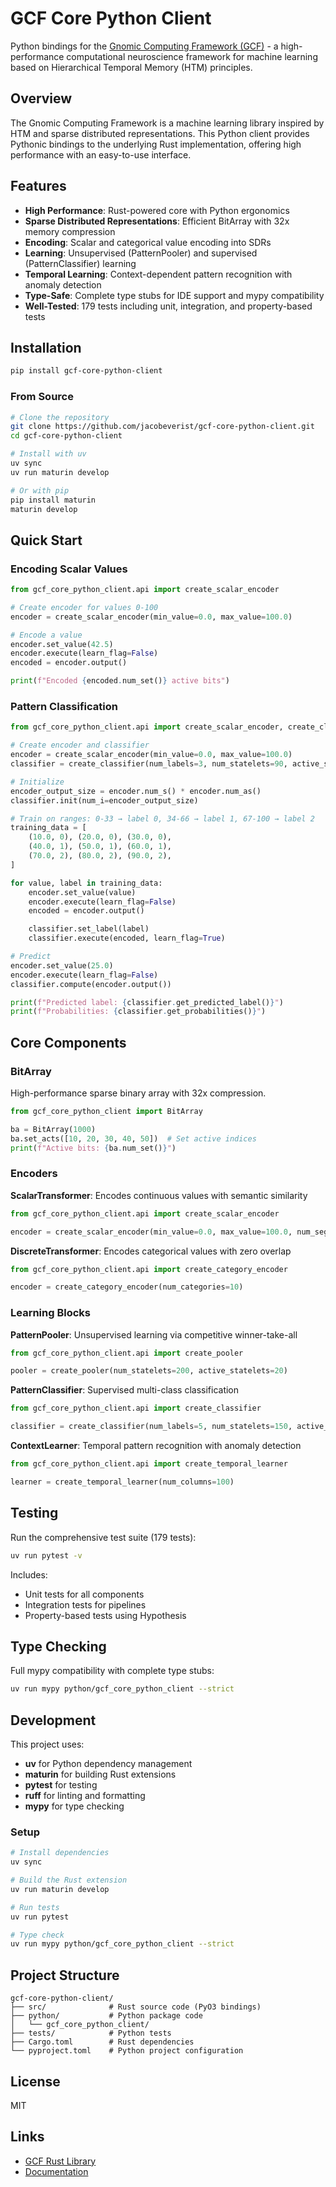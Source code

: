 # GCF Core Python Client

Python bindings for the [Gnomic Computing Framework (GCF)](https://github.com/jacobeverist/gcf-core-rust) - a high-performance computational neuroscience framework for machine learning based on Hierarchical Temporal Memory (HTM) principles.

## Overview

The Gnomic Computing Framework is a machine learning library inspired by HTM and sparse distributed representations. This Python client provides Pythonic bindings to the underlying Rust implementation, offering high performance with an easy-to-use interface.

## Features

- **High Performance**: Rust-powered core with Python ergonomics
- **Sparse Distributed Representations**: Efficient BitArray with 32x memory compression
- **Encoding**: Scalar and categorical value encoding into SDRs
- **Learning**: Unsupervised (PatternPooler) and supervised (PatternClassifier) learning
- **Temporal Learning**: Context-dependent pattern recognition with anomaly detection
- **Type-Safe**: Complete type stubs for IDE support and mypy compatibility
- **Well-Tested**: 179 tests including unit, integration, and property-based tests

## Installation

```bash
pip install gcf-core-python-client
```

### From Source

```bash
# Clone the repository
git clone https://github.com/jacobeverist/gcf-core-python-client.git
cd gcf-core-python-client

# Install with uv
uv sync
uv run maturin develop

# Or with pip
pip install maturin
maturin develop
```

## Quick Start

### Encoding Scalar Values

```python
from gcf_core_python_client.api import create_scalar_encoder

# Create encoder for values 0-100
encoder = create_scalar_encoder(min_value=0.0, max_value=100.0)

# Encode a value
encoder.set_value(42.5)
encoder.execute(learn_flag=False)
encoded = encoder.output()

print(f"Encoded {encoded.num_set()} active bits")
```

### Pattern Classification

```python
from gcf_core_python_client.api import create_scalar_encoder, create_classifier

# Create encoder and classifier
encoder = create_scalar_encoder(min_value=0.0, max_value=100.0)
classifier = create_classifier(num_labels=3, num_statelets=90, active_statelets=10)

# Initialize
encoder_output_size = encoder.num_s() * encoder.num_as()
classifier.init(num_i=encoder_output_size)

# Train on ranges: 0-33 → label 0, 34-66 → label 1, 67-100 → label 2
training_data = [
    (10.0, 0), (20.0, 0), (30.0, 0),
    (40.0, 1), (50.0, 1), (60.0, 1),
    (70.0, 2), (80.0, 2), (90.0, 2),
]

for value, label in training_data:
    encoder.set_value(value)
    encoder.execute(learn_flag=False)
    encoded = encoder.output()

    classifier.set_label(label)
    classifier.execute(encoded, learn_flag=True)

# Predict
encoder.set_value(25.0)
encoder.execute(learn_flag=False)
classifier.compute(encoder.output())

print(f"Predicted label: {classifier.get_predicted_label()}")
print(f"Probabilities: {classifier.get_probabilities()}")
```

## Core Components

### BitArray
High-performance sparse binary array with 32x compression.

```python
from gcf_core_python_client import BitArray

ba = BitArray(1000)
ba.set_acts([10, 20, 30, 40, 50])  # Set active indices
print(f"Active bits: {ba.num_set()}")
```

### Encoders

**ScalarTransformer**: Encodes continuous values with semantic similarity
```python
from gcf_core_python_client.api import create_scalar_encoder

encoder = create_scalar_encoder(min_value=0.0, max_value=100.0, num_segments=20)
```

**DiscreteTransformer**: Encodes categorical values with zero overlap
```python
from gcf_core_python_client.api import create_category_encoder

encoder = create_category_encoder(num_categories=10)
```

### Learning Blocks

**PatternPooler**: Unsupervised learning via competitive winner-take-all
```python
from gcf_core_python_client.api import create_pooler

pooler = create_pooler(num_statelets=200, active_statelets=20)
```

**PatternClassifier**: Supervised multi-class classification
```python
from gcf_core_python_client.api import create_classifier

classifier = create_classifier(num_labels=5, num_statelets=150, active_statelets=15)
```

**ContextLearner**: Temporal pattern recognition with anomaly detection
```python
from gcf_core_python_client.api import create_temporal_learner

learner = create_temporal_learner(num_columns=100)
```

## Testing

Run the comprehensive test suite (179 tests):

```bash
uv run pytest -v
```

Includes:
- Unit tests for all components
- Integration tests for pipelines
- Property-based tests using Hypothesis

## Type Checking

Full mypy compatibility with complete type stubs:

```bash
uv run mypy python/gcf_core_python_client --strict
```

## Development

This project uses:
- **uv** for Python dependency management
- **maturin** for building Rust extensions
- **pytest** for testing
- **ruff** for linting and formatting
- **mypy** for type checking

### Setup

```bash
# Install dependencies
uv sync

# Build the Rust extension
uv run maturin develop

# Run tests
uv run pytest

# Type check
uv run mypy python/gcf_core_python_client --strict
```

## Project Structure

```
gcf-core-python-client/
├── src/              # Rust source code (PyO3 bindings)
├── python/           # Python package code
│   └── gcf_core_python_client/
├── tests/            # Python tests
├── Cargo.toml        # Rust dependencies
└── pyproject.toml    # Python project configuration
```

## License

MIT

## Links

- [GCF Rust Library](https://github.com/jacobeverist/gcf-core-rust)
- [Documentation](https://github.com/jacobeverist/gcf-core-python-client)
